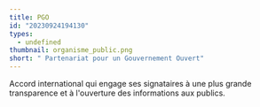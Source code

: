 ```yaml
---
title: PGO
id: "20230924194130"
types:
  - undefined
thumbnail: organisme_public.png
short: " Partenariat pour un Gouvernement Ouvert"
---
```


Accord international qui engage ses signataires à une plus grande transparence et à l'ouverture des informations aux publics.